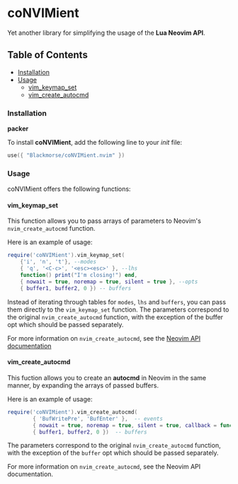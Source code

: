 # coNVIMient
Yet another library for simplifying the usage of the <b>Lua Neovim API</b>.

## Table of Contents

- [Installation](#installation)
- [Usage](#usage)
  - [vim_keymap_set](#vim_keymap_set)
  - [vim_create_autocmd](#vim_create_autocmd)

### Installation

<b>packer</b>

To install <b>coNVIMient</b>, add the following line to your <i>init</i> file:

```lua
use({ "Blackmorse/coNVIMient.nvim" })

````

### Usage
coNVIMient offers the following functions:

#### vim_keymap_set
This function allows you to pass arrays of parameters to Neovim's `nvim_create_autocmd` function.

Here is an example of usage:
```lua
require('coNVIMient').vim_keymap_set(
	{'i', 'n', 't'}, --modes
	{ 'q', '<C-c>', '<esc><esc>' }, --lhs
	function() print("I'm closing!") end, 
	{ nowait = true, noremap = true, silent = true }, --opts
	{ buffer1, buffer2, 0 }) -- buffers
```

Instead of iterating through tables for `modes`, `lhs` and `buffers`, you can pass them directly to the `vim_keymap_set` function. The parameters correspond to the original `nvim_create_autocmd` function, with the exception of the buffer opt which should be passed separately.

For more information on `nvim_create_autocmd`, see the [Neovim API documentation](https://neovim.io/doc/user/api.html#nvim_create_autocmd())

#### vim_create_autocmd
This fuction allows you to create an <b>autocmd</b> in Neovim in the same manner, by expanding the arrays of passed buffers.

Here is an example of usage:

```lua
require('coNVIMient').vim_create_autocmd(
        { 'BufWritePre', 'BufEnter' },  -- events
        { nowait = true, noremap = true, silent = true, callback = function() print("Here is an autocmd") end },  -- opts
        { buffer1, buffer2, 0 })  -- buffers
```

The parameters correspond to the original `nvim_create_autocmd` function, with the exception of the `buffer` opt which should be passed separately.

For more information on `nvim_create_autocmd`, see the Neovim API documentation.
